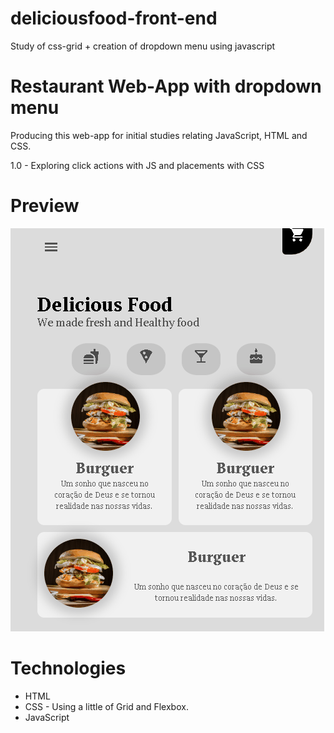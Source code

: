 # deliciousfood-front-end
Study of css-grid + creation of dropdown menu using javascript

# Restaurant Web-App with dropdown menu

Producing this web-app for initial studies relating JavaScript, HTML and CSS. 

1.0 - Exploring click actions with JS and placements with CSS

# Preview

![](gif/1.0.gif)

# Technologies

* HTML 
* CSS - Using a little of Grid and Flexbox.
* JavaScript
